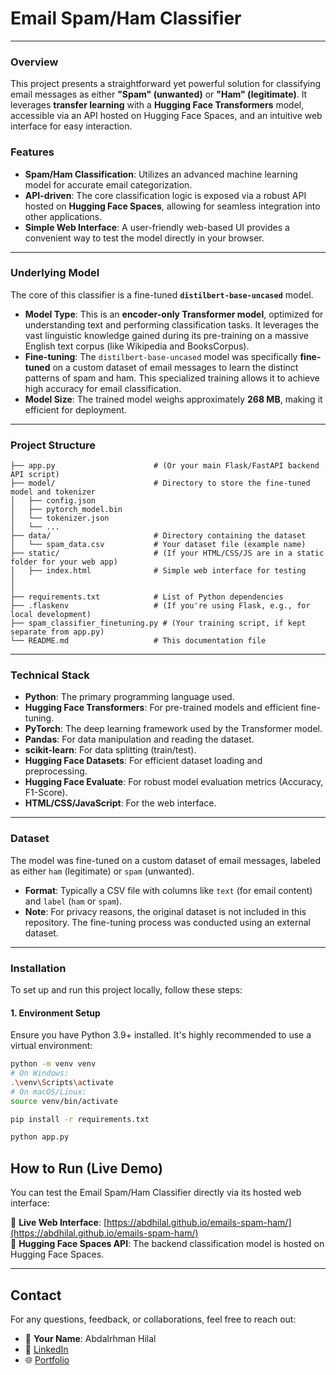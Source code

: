 # **Email Spam/Ham Classifier**

---

### **Overview**
This project presents a straightforward yet powerful solution for classifying email messages as either **"Spam" (unwanted)** or **"Ham" (legitimate)**. It leverages **transfer learning** with a **Hugging Face Transformers** model, accessible via an API hosted on Hugging Face Spaces, and an intuitive web interface for easy interaction.

### **Features**
* **Spam/Ham Classification**: Utilizes an advanced machine learning model for accurate email categorization.
* **API-driven**: The core classification logic is exposed via a robust API hosted on **Hugging Face Spaces**, allowing for seamless integration into other applications.
* **Simple Web Interface**: A user-friendly web-based UI provides a convenient way to test the model directly in your browser.

---

### **Underlying Model**
The core of this classifier is a fine-tuned **`distilbert-base-uncased`** model.

* **Model Type**: This is an **encoder-only Transformer model**, optimized for understanding text and performing classification tasks. It leverages the vast linguistic knowledge gained during its pre-training on a massive English text corpus (like Wikipedia and BooksCorpus).
* **Fine-tuning**: The `distilbert-base-uncased` model was specifically **fine-tuned** on a custom dataset of email messages to learn the distinct patterns of spam and ham. This specialized training allows it to achieve high accuracy for email classification.
* **Model Size**: The trained model weighs approximately **268 MB**, making it efficient for deployment.

---

### **Project Structure**


```
├── app.py                      # (Or your main Flask/FastAPI backend API script)
├── model/                      # Directory to store the fine-tuned model and tokenizer
│   ├── config.json
│   ├── pytorch_model.bin
│   └── tokenizer.json
│   └── ...
├── data/                       # Directory containing the dataset
│   └── spam_data.csv           # Your dataset file (example name)
├── static/                     # (If your HTML/CSS/JS are in a static folder for your web app)
│   ├── index.html              # Simple web interface for testing
│  
│   
├── requirements.txt            # List of Python dependencies
├── .flaskenv                   # (If you're using Flask, e.g., for local development)
├── spam_classifier_finetuning.py # (Your training script, if kept separate from app.py)
└── README.md                   # This documentation file

  ``` 



---

### **Technical Stack**
* **Python**: The primary programming language used.
* **Hugging Face Transformers**: For pre-trained models and efficient fine-tuning.
* **PyTorch**: The deep learning framework used by the Transformer model.
* **Pandas**: For data manipulation and reading the dataset.
* **scikit-learn**: For data splitting (train/test).
* **Hugging Face Datasets**: For efficient dataset loading and preprocessing.
* **Hugging Face Evaluate**: For robust model evaluation metrics (Accuracy, F1-Score).
* **HTML/CSS/JavaScript**: For the web interface.

---

### **Dataset**
The model was fine-tuned on a custom dataset of email messages, labeled as either `ham` (legitimate) or `spam` (unwanted).

* **Format**: Typically a CSV file with columns like `text` (for email content) and `label` (`ham` or `spam`).
* **Note**: For privacy reasons, the original dataset is not included in this repository. The fine-tuning process was conducted using an external dataset.

---

### **Installation**
To set up and run this project locally, follow these steps:

#### **1. Environment Setup**
Ensure you have Python 3.9+ installed. It's highly recommended to use a virtual environment:

```bash
python -m venv venv
# On Windows:
.\venv\Scripts\activate
# On macOS/Linux:
source venv/bin/activate

pip install -r requirements.txt

python app.py
```


## How to Run (Live Demo)

You can test the Email Spam/Ham Classifier directly via its hosted web interface:

🔗 **Live Web Interface**: [https://abdhilal.github.io/emails-spam-ham/](https://abdhilal.github.io/emails-spam-ham/)  
🔗 **Hugging Face Spaces API**: The backend classification model is hosted on Hugging Face Spaces.

---

##  Contact

For any questions, feedback, or collaborations, feel free to reach out:

- 👤 **Your Name**: Abdalrhman Hilal  
- 🔗 [LinkedIn](https://www.linkedin.com/in/abdalrhman-hilal/)  
- 🌐 [Portfolio](https://abdr-hilal.ct.ws/)
